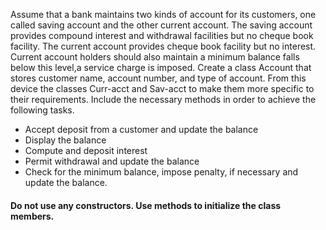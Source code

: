 Assume that a bank maintains two kinds of account for its customers, one called saving account and the other current account. The saving account provides compound interest and 
withdrawal facilities but no cheque book facility. The current account provides cheque book facility but no interest. Current account holders should also maintain a minimum
balance falls below this level,a service charge is imposed. Create a class Account that stores customer name, account number, and type of account. From this device the classes 
Curr-acct and Sav-acct to make them more specific to their requirements. Include the necessary methods in order to achieve the following tasks. 


- Accept deposit from a customer and update the balance
- Display the balance
- Compute and deposit interest
- Permit withdrawal and update the balance
- Check for the minimum balance, impose penalty, if necessary and update the balance.

#### Do not use any constructors. Use methods to initialize the class members.
